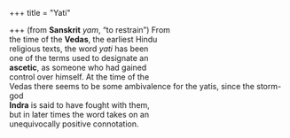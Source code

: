 +++
title = "Yati"

+++
(from **Sanskrit** *yam*, “to restrain”) From  
the time of the **Vedas**, the earliest Hindu  
religious texts, the word *yati* has been  
one of the terms used to designate an  
**ascetic**, as someone who had gained  
control over himself. At the time of the  
Vedas there seems to be some ambivalence for the yatis, since the storm-god  
**Indra** is said to have fought with them,  
but in later times the word takes on an  
unequivocally positive connotation.